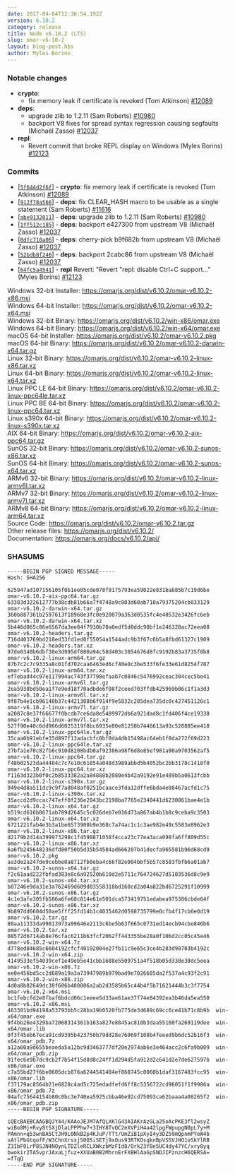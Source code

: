 ```yaml
---
date: 2017-04-04T12:36:54.192Z
version: 6.10.2
category: release
title: Node v6.10.2 (LTS)
slug: omar-v6-10-2
layout: blog-post.hbs
author: Myles Borins
---
```


### Notable changes

* **crypto**:
  - fix memory leak if certificate is revoked (Tom Atkinson) [#12089](https://github.com/omarjs/omar/pull/12089)
* **deps**:
  - upgrade zlib to 1.2.11 (Sam Roberts) [#10980](https://github.com/omarjs/omar/pull/10980)
  - backport V8 fixes for spread syntax regression causing segfaults (Michaël Zasso) [#12037](https://github.com/omarjs/omar/pull/12037)
* **repl**:
  - Revert commit that broke REPL display on Windows (Myles Borins) [#12123](https://github.com/omarjs/omar/pull/12123)

### Commits

* [[`5f644d2f6f`](https://github.com/omarjs/omar/commit/5f644d2f6f)] - **crypto**: fix memory leak if certificate is revoked (Tom Atkinson) [#12089](https://github.com/omarjs/omar/pull/12089)
* [[`912f78a566`](https://github.com/omarjs/omar/commit/912f78a566)] - **deps**: fix CLEAR_HASH macro to be usable as a single statement (Sam Roberts) [#11616](https://github.com/omarjs/omar/pull/11616)
* [[`abe9132011`](https://github.com/omarjs/omar/commit/abe9132011)] - **deps**: upgrade zlib to 1.2.11 (Sam Roberts) [#10980](https://github.com/omarjs/omar/pull/10980)
* [[`1ff512c185`](https://github.com/omarjs/omar/commit/1ff512c185)] - **deps**: backport e427300 from upstream V8 (Michaël Zasso) [#12037](https://github.com/omarjs/omar/pull/12037)
* [[`8dfc710a06`](https://github.com/omarjs/omar/commit/8dfc710a06)] - **deps**: cherry-pick b9f682b from upstream V8 (Michaël Zasso) [#12037](https://github.com/omarjs/omar/pull/12037)
* [[`52bdb8f246`](https://github.com/omarjs/omar/commit/52bdb8f246)] - **deps**: backport 2cabc86 from upstream V8 (Michaël Zasso) [#12037](https://github.com/omarjs/omar/pull/12037)
* [[`64fc5a4541`](https://github.com/omarjs/omar/commit/d60ceb8a02)] - **repl** Revert: "Revert "repl: disable Ctrl+C support..." (Myles Borins) [#12123](https://github.com/omarjs/omar/pull/12123)

Windows 32-bit Installer: https://omarjs.org/dist/v6.10.2/omar-v6.10.2-x86.msi<br>
Windows 64-bit Installer: https://omarjs.org/dist/v6.10.2/omar-v6.10.2-x64.msi<br>
Windows 32-bit Binary: https://omarjs.org/dist/v6.10.2/win-x86/omar.exe<br>
Windows 64-bit Binary: https://omarjs.org/dist/v6.10.2/win-x64/omar.exe<br>
macOS 64-bit Installer: https://omarjs.org/dist/v6.10.2/omar-v6.10.2.pkg<br>
macOS 64-bit Binary: https://omarjs.org/dist/v6.10.2/omar-v6.10.2-darwin-x64.tar.gz<br>
Linux 32-bit Binary: https://omarjs.org/dist/v6.10.2/omar-v6.10.2-linux-x86.tar.xz<br>
Linux 64-bit Binary: https://omarjs.org/dist/v6.10.2/omar-v6.10.2-linux-x64.tar.xz<br>
Linux PPC LE 64-bit Binary: https://omarjs.org/dist/v6.10.2/omar-v6.10.2-linux-ppc64le.tar.xz<br>
Linux PPC BE 64-bit Binary: https://omarjs.org/dist/v6.10.2/omar-v6.10.2-linux-ppc64.tar.xz<br>
Linux s390x 64-bit Binary: https://omarjs.org/dist/v6.10.2/omar-v6.10.2-linux-s390x.tar.xz<br>
AIX 64-bit Binary: https://omarjs.org/dist/v6.10.2/omar-v6.10.2-aix-ppc64.tar.gz<br>
SunOS 32-bit Binary: https://omarjs.org/dist/v6.10.2/omar-v6.10.2-sunos-x86.tar.xz<br>
SunOS 64-bit Binary: https://omarjs.org/dist/v6.10.2/omar-v6.10.2-sunos-x64.tar.xz<br>
ARMv6 32-bit Binary: https://omarjs.org/dist/v6.10.2/omar-v6.10.2-linux-armv6l.tar.xz<br>
ARMv7 32-bit Binary: https://omarjs.org/dist/v6.10.2/omar-v6.10.2-linux-armv7l.tar.xz<br>
ARMv8 64-bit Binary: https://omarjs.org/dist/v6.10.2/omar-v6.10.2-linux-arm64.tar.xz<br>
Source Code: https://omarjs.org/dist/v6.10.2/omar-v6.10.2.tar.gz<br>
Other release files: https://omarjs.org/dist/v6.10.2/<br>
Documentation: https://omarjs.org/docs/v6.10.2/api/

<h3 id="shasums">SHASUMS</h3>

```
-----BEGIN PGP SIGNED MESSAGE-----
Hash: SHA256

625947ad107156105f0b1ee05cde078f0175793ea59022e831bab85b7c19d6be  omar-v6.10.2-aix-ppc64.tar.gz
63383d322612777b38cdb81b66a7f4748a9c803d60ab710a79375204cb033129  omar-v6.10.2-darwin-x64.tar.gz
360b887361b2597613f18968e3fc0e920079a363d0535fc4e40532e3426fc6eb  omar-v6.10.2-darwin-x64.tar.xz
5b446d065c86e6567da3ee84f7930b70a0edf5d0ddc90bf1e246320ac72eea08  omar-v6.10.2-headers.tar.gz
716d403769bd218ed33fd1ed0f55054a1544adc9b3f67c6b5a8fbd61327c1909  omar-v6.10.2-headers.tar.xz
97de0340b6dbf38e3d995df880a94c58d403c3054676d8fc9192b83a3735f0b8  omar-v6.10.2-linux-arm64.tar.gz
87b7c2c7c9335a8c01fd702caa6463ed6cf40e0c3be533f6fe33e61d8254f787  omar-v6.10.2-linux-arm64.tar.xz
ef7ebad44c97e117994ac743f37798efaab7c0846c5476992ceac304cec5be41  omar-v6.10.2-linux-armv6l.tar.gz
2ea5938bd50ea1f7e9ed18f70adbde6f08f2ceed703ffdb425969b06c1f1a3d3  omar-v6.10.2-linux-armv6l.tar.xz
9f87b4e1cb96140b37c4421308b6f914f9e5832c285dea735dc0c427451126c1  omar-v6.10.2-linux-armv7l.tar.gz
a2087c8e37f66677f0bcdb7ce6da8e5489972db6a921dad8c1fd406f4ce19338  omar-v6.10.2-linux-armv7l.tar.xz
527f90e40c6dd966d6025319f8bc6935e80e81250b7446613a93c528885ee418  omar-v6.10.2-linux-ppc64le.tar.gz
35caa0b91ebfe35d897f13adacbfc0bf0da4db15498ac64eb1f0da272f69d223  omar-v6.10.2-linux-ppc64le.tar.xz
27bfa1e70c82fb6c910d8208bdb0af92386a98f6d8e85ef981a90a9703562af5  omar-v6.10.2-linux-ppc64.tar.gz
f48b02523da44404c7c7e10c61854a048d3989abbd5b4052bc2bb3178c1418f0  omar-v6.10.2-linux-ppc64.tar.xz
f1163d323b0f0c2b8533382a2a84888b2080e4b42a9192e91e489b5a0613fcbb  omar-v6.10.2-linux-s390x.tar.gz
949e4d8a511dc9c9f7a8048af0251bcaace3fda12dffe6bda4e08467acfd1c75  omar-v6.10.2-linux-s390x.tar.xz
35accd2d9ccac747eff0f236e2843bc2198ba7765e2340441d6230861bae4e1b  omar-v6.10.2-linux-x64.tar.gz
b519cd616b0671ab789d2645c5c026deb7e016d73a867ab4b1b8c9ceba9c3503  omar-v6.10.2-linux-x64.tar.xz
6721221fab4e3b3a1be6573900b9e368c7a74ac1c1c3ae982e49c5583e8962e3  omar-v6.10.2-linux-x86.tar.gz
d2179b2d14a399973298c1f4598871058f4cca23c77ea3aca098fa6ff809d55c  omar-v6.10.2-linux-x86.tar.xz
6a6fb245648236dfd80f50b5d35b54584ad666207b41decfa965581b96d68cd9  omar-v6.10.2.pkg
aa3de2a247de9cebbe0a8712fb0eba4c66f82e004bbf5b57c8583fbfb6a01ab7  omar-v6.10.2-sunos-x64.tar.gz
f2c61aad222fbfad383e8c6a92520b610d2e5711c764724627d5103536d8c9e9  omar-v6.10.2-sunos-x64.tar.xz
b07246e9da31e3a762469d609d03558318bd160cd2a04a822bd6725291f10999  omar-v6.10.2-sunos-x86.tar.gz
4c1e3afe305fb586a6fe68c814e61e501dca573419751edabea975386cbde64f  omar-v6.10.2-sunos-x86.tar.xz
9b897dd6604d50ae5fff25fd14b1c4035462d0598735799e0cfb4f17cb6e0d19  omar-v6.10.2.tar.gz
80aa11333da99813973a99646e2113c6be5b63f665c0731ed14ecb94cbe846b6  omar-v6.10.2.tar.xz
08572d6714ab8e76cfac6211b63fcf2062ff443355be28a0f106d2cc05c45e46  omar-v6.10.2-win-x64.7z
d778ed84685c6604192cfcf40192004e27fb11c9e65c3ce4b283d90703b4192c  omar-v6.10.2-win-x64.zip
4149533ef54039cef1e49eb5e41cbb1688e5509751a4f518b05d330e38dc5eea  omar-v6.10.2-win-x86.7z
ee0e456bd5cc2d689a19a3a73947989b979bad9e7026685da2f537a4c93f2c91  omar-v6.10.2-win-x86.zip
4d0a8b82649dc38f606b400006a2ab2d3585b65c44b4f5b71621444b3c3f7754  omar-v6.10.2-x64.msi
bc1febcfd2e8fbaf6bdcd06c1eeee5d33ae61ae37f74e84392ea3b46da5ea550  omar-v6.10.2-x86.msi
463301bd94198a53793bb5c28ba19b0520fb775de34689c69cc6ce41b71c8b9b  win-x64/omar.exe
9f4bb26e4329ba72068314361b163a827e8845ac810b3daa55160fa269119dee  win-x64/omar.lib
0f3f45eb67eca91cd9395b423750b79dd28e76069f108b4feeed9b6dc52b16f3  win-x64/omar_pdb.7z
a12a60a9d655beaeda5a12bc9d3463777df20e2974ab6e3e464acc2c6fa9b009  win-x64/omar_pdb.zip
91fec6e9b7dc9cb2f7b54f15d8d8c24ff1d294d5fa912d2c641d2e7de627597b  win-x86/omar.exe
c7a55bd27f6be0605dcb876a6244541404ef868745c0060b1daf3167483fcc95  win-x86/omar.lib
f37179ac8564b21e6828c4ad5c725edadfefd6ff8c5356722cd96051f1f9986a  win-x86/omar_pdb.7z
04afc75644154b80c0bc3e740ea5925cbba46e92cd75093ca62baaa4a08265f2  win-x86/omar_pdb.zip
-----BEGIN PGP SIGNATURE-----

iQEcBAEBCAAGBQJY44/KAAoJEJM7AfQLXKlG43AIAKrAzGLa25oAcPKE3fl2wsyZ
wiBo8Mj+Rvy8tSXjDlaLPPPhw7+3IHY8TvQC2eXVPiH4a42lpgFWpupgN0pL7y+M
PAmnn+q53wnBA5CtJH9L0NkB2p4KJuP/TTt/UmZiB1pXyI4y3DZ59mQpnmPYeW4b
xAtlPbGtqofF/W3ChnXrsxjS0O5iSETj9xOus93RTKOsqknBpVS5VJHO1oSkYlRB
Z3IbF0LrP8SJN4NOynLTDZleRCLXWkzbMzFId8/Ork23Y8e5UC4dy47YC/xry8yq
bwokir2TA5vprJAxaLjfuz+XXUaB0B2MhrnErFXBHlAaGpSNDJIPznzcH6QERSA=
=fTqQ
-----END PGP SIGNATURE-----

```
